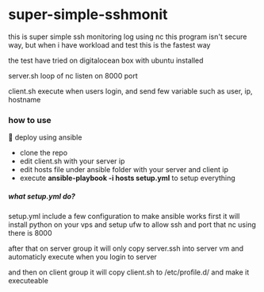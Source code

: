 # super-simple-sshmonit

this is super simple ssh monitoring log using nc
this program isn't secure way, but when i have workload and test this is the fastest way

the test have tried on digitalocean box with ubuntu installed

server.sh
loop of nc listen on 8000 port

client.sh
execute when users login, and send few variable such as user, ip, hostname

### how to use
🚀 deploy using ansible
- clone the repo
- edit client.sh with your server ip
- edit hosts file under ansible folder with your server and client ip
- execute **ansible-playbook -i hosts setup.yml** to setup everything

##### what setup.yml do?
setup.yml include a few configuration  to make ansible works
first it will install python on your vps and setup ufw to allow ssh and port that nc using there is 8000

after that on server group it will only copy server.ssh into server vm and automaticly execute when you login to server

and then on client group it will copy client.sh to /etc/profile.d/ and make it executeable



